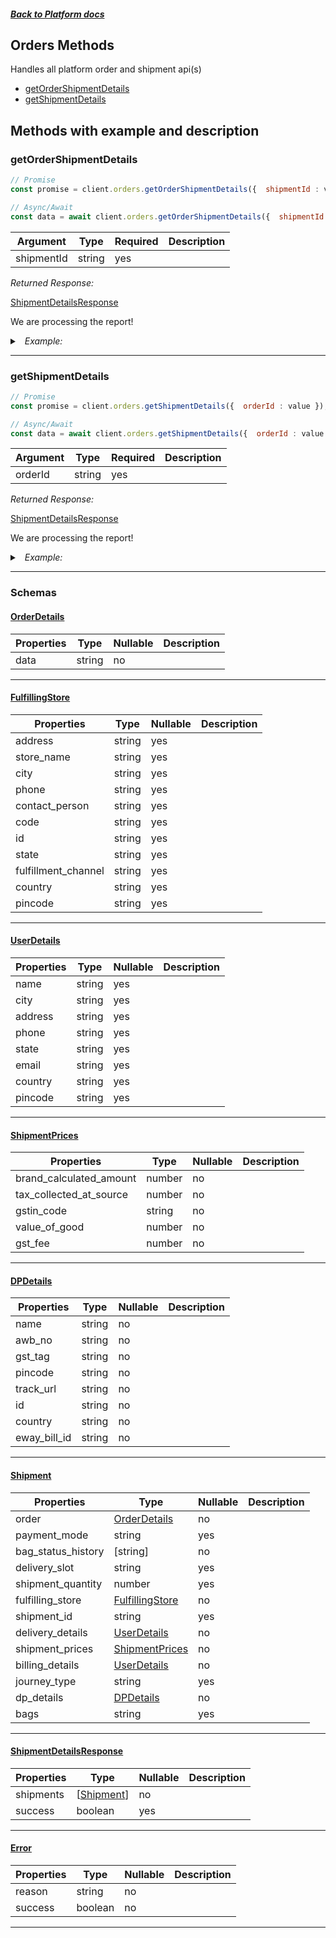 



##### [Back to Platform docs](./README.md)

## Orders Methods
Handles all platform order and shipment api(s)
* [getOrderShipmentDetails](#getordershipmentdetails)
* [getShipmentDetails](#getshipmentdetails)



## Methods with example and description


### getOrderShipmentDetails




```javascript
// Promise
const promise = client.orders.getOrderShipmentDetails({  shipmentId : value });

// Async/Await
const data = await client.orders.getOrderShipmentDetails({  shipmentId : value });
```





| Argument  |  Type  | Required | Description |
| --------- | -----  | -------- | ----------- | 
| shipmentId | string | yes |  |  





*Returned Response:*




[ShipmentDetailsResponse](#ShipmentDetailsResponse)

We are processing the report!




<details>
<summary><i>&nbsp; Example:</i></summary>

```json

```
</details>









---


### getShipmentDetails




```javascript
// Promise
const promise = client.orders.getShipmentDetails({  orderId : value });

// Async/Await
const data = await client.orders.getShipmentDetails({  orderId : value });
```





| Argument  |  Type  | Required | Description |
| --------- | -----  | -------- | ----------- | 
| orderId | string | yes |  |  





*Returned Response:*




[ShipmentDetailsResponse](#ShipmentDetailsResponse)

We are processing the report!




<details>
<summary><i>&nbsp; Example:</i></summary>

```json

```
</details>









---



### Schemas

 
 
 #### [OrderDetails](#OrderDetails)

 | Properties | Type | Nullable | Description |
 | ---------- | ---- | -------- | ----------- |
 | data | string |  no  |  |

---


 
 
 #### [FulfillingStore](#FulfillingStore)

 | Properties | Type | Nullable | Description |
 | ---------- | ---- | -------- | ----------- |
 | address | string |  yes  |  |
 | store_name | string |  yes  |  |
 | city | string |  yes  |  |
 | phone | string |  yes  |  |
 | contact_person | string |  yes  |  |
 | code | string |  yes  |  |
 | id | string |  yes  |  |
 | state | string |  yes  |  |
 | fulfillment_channel | string |  yes  |  |
 | country | string |  yes  |  |
 | pincode | string |  yes  |  |

---


 
 
 #### [UserDetails](#UserDetails)

 | Properties | Type | Nullable | Description |
 | ---------- | ---- | -------- | ----------- |
 | name | string |  yes  |  |
 | city | string |  yes  |  |
 | address | string |  yes  |  |
 | phone | string |  yes  |  |
 | state | string |  yes  |  |
 | email | string |  yes  |  |
 | country | string |  yes  |  |
 | pincode | string |  yes  |  |

---


 
 
 #### [ShipmentPrices](#ShipmentPrices)

 | Properties | Type | Nullable | Description |
 | ---------- | ---- | -------- | ----------- |
 | brand_calculated_amount | number |  no  |  |
 | tax_collected_at_source | number |  no  |  |
 | gstin_code | string |  no  |  |
 | value_of_good | number |  no  |  |
 | gst_fee | number |  no  |  |

---


 
 
 #### [DPDetails](#DPDetails)

 | Properties | Type | Nullable | Description |
 | ---------- | ---- | -------- | ----------- |
 | name | string |  no  |  |
 | awb_no | string |  no  |  |
 | gst_tag | string |  no  |  |
 | pincode | string |  no  |  |
 | track_url | string |  no  |  |
 | id | string |  no  |  |
 | country | string |  no  |  |
 | eway_bill_id | string |  no  |  |

---


 
 
 #### [Shipment](#Shipment)

 | Properties | Type | Nullable | Description |
 | ---------- | ---- | -------- | ----------- |
 | order | [OrderDetails](#OrderDetails) |  no  |  |
 | payment_mode | string |  yes  |  |
 | bag_status_history | [string] |  no  |  |
 | delivery_slot | string |  yes  |  |
 | shipment_quantity | number |  yes  |  |
 | fulfilling_store | [FulfillingStore](#FulfillingStore) |  no  |  |
 | shipment_id | string |  yes  |  |
 | delivery_details | [UserDetails](#UserDetails) |  no  |  |
 | shipment_prices | [ShipmentPrices](#ShipmentPrices) |  no  |  |
 | billing_details | [UserDetails](#UserDetails) |  no  |  |
 | journey_type | string |  yes  |  |
 | dp_details | [DPDetails](#DPDetails) |  no  |  |
 | bags | string |  yes  |  |

---


 
 
 #### [ShipmentDetailsResponse](#ShipmentDetailsResponse)

 | Properties | Type | Nullable | Description |
 | ---------- | ---- | -------- | ----------- |
 | shipments | [[Shipment](#Shipment)] |  no  |  |
 | success | boolean |  yes  |  |

---


 
 
 #### [Error](#Error)

 | Properties | Type | Nullable | Description |
 | ---------- | ---- | -------- | ----------- |
 | reason | string |  no  |  |
 | success | boolean |  no  |  |

---




